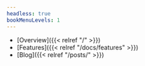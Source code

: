 ```yaml
---
headless: true
bookMenuLevels: 1
---
```


 - [Overview]({{< relref "/" >}})
 - [Features]({{< relref "/docs/features" >}})
 - [Blog]({{< relref "/posts/" >}})
